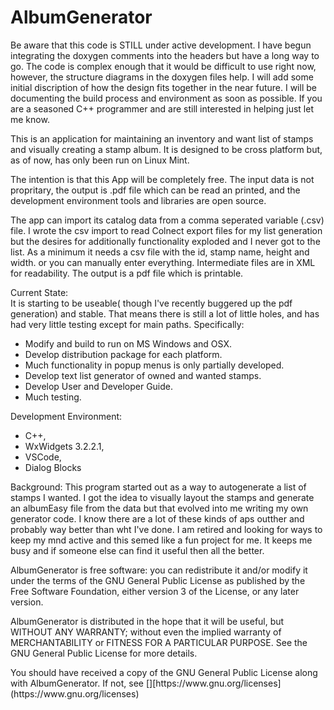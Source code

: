 # AlbumGenerator

<p>Be aware that this code is STILL under active development. I have begun integrating the doxygen comments into the headers but have a long way to go. The code is complex enough that it would be difficult to use right now, however, the structure diagrams in the doxygen files help. I will add some initial discription of how the design fits together in the near future. I will be documenting the build process and environment as soon as possible. If you are a seasoned C++ programmer and are still interested in helping just let me know.

<p>This is an application for maintaining an inventory and want list of stamps and visually creating a stamp album. It is designed to be cross platform but, as of now, has only been run on Linux Mint.
</p>
<p>The intention is that this App will be completely free. The input data is not propritary, the output is .pdf file  which can be read an printed, and the development environment tools and libraries are open source.
</p><p>
The app can import its catalog data from a comma seperated variable (.csv) file. I wrote the csv import to read Colnect export files for my list generation but the desires for additionally functionality exploded and I never got to the list. As a minimum it needs a csv file with the id, stamp name, height and width. or you can manually enter everything. Intermediate files are in XML for readability. The output is a pdf file which is printable.
</p><p>
Current State:<br>
It is starting to be useable( though I've recently buggered up the pdf generation) and stable. That means there is still a lot of little holes, and has had very little testing except for main paths. Specifically:
<ul>
<li>Modify and build to run on MS Windows and OSX.</li>
<li>Develop distribution package for each platform.</li>
<li>Much functionality in popup menus is only partially developed.</li>
<li>Develop text list generator of owned and wanted stamps.</li>
<li>Develop User and Developer Guide.</li>
<li>Much testing.</li>
</ul>
</p><p>
Development Environment:
<ul>
<li>C++,</li>
<li>WxWidgets 3.2.2.1,</li>
<li>VSCode,</li>
<li>Dialog Blocks <http://www.dialogblocks.com/></li>
</ul>
<p>Background: This program started out as a way to autogenerate a list of stamps I wanted. I got the idea to visually layout the stamps and generate an albumEasy file from the data but that evolved into me writing my own generator code.  I know there are a lot of these kinds of aps outther and probably way better than wht I've done. I am retired and looking for ways to keep my mnd active and this semed like a fun project for me. It keeps me busy and if someone else can find it useful then all the better.
<p>
AlbumGenerator is free software: you can redistribute it and/or modify it under the terms of the GNU General Public License as published by the Free Software Foundation,  either version 3 of the License, or any later version.
</p><p>
AlbumGenerator is distributed in the hope that it will be useful, but WITHOUT ANY WARRANTY; without even the implied warranty of MERCHANTABILITY or FITNESS FOR A PARTICULAR PURPOSE. See the GNU General Public License for more details.
</p><p>
You should have received a copy of the GNU General Public License along with  AlbumGenerator. If not, see [][https://www.gnu.org/licenses](https://www.gnu.org/licenses)
</p>
